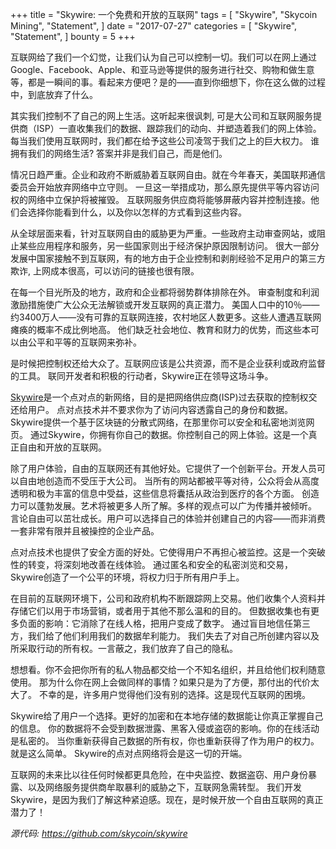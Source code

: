 +++
title = "Skywire: 一个免费和开放的互联网"
tags = [
    "Skywire",
    "Skycoin Mining",
    "Statement",
]
date = "2017-07-27"
categories = [
    "Skywire",
    "Statement",
]
bounty = 5
+++

互联网给了我们一个幻觉，让我们认为自己可以控制一切。我们可以在网上通过Google、Facebook、Apple、和亚马逊等提供的服务进行社交、购物和做生意等，都是一瞬间的事。看起来方便吧？是的——直到你细想下，你在这么做的过程中，到底放弃了什么。

其实我们控制不了自己的网上生活。这听起来很讽刺, 可是大公司和互联网服务提供商（ISP）一直收集我们的数据、跟踪我们的动向、并塑造着我们的网上体验。
每当我们使用互联网时，我们都在给予这些公司凌驾于我们之上的巨大权力。
谁拥有我们的网络生活?
答案并非是我们自己，而是他们。

情况日趋严重。企业和政府不断威胁着互联网自由。就在今年春天，美国联邦通信委员会开始放弃网络中立守则。
一旦这一举措成功，那么原先提供平等内容访问权的网络中立保护将被摧毁。
互联网服务供应商将能够屏蔽内容并控制连接。他们会选择你能看到什么，以及你以怎样的方式看到这些内容。

从全球层面来看，针对互联网自由的威胁更为严重。一些政府主动审查网站，或阻止某些应用程序和服务，另一些国家则出于经济保护原因限制访问。
很大一部分发展中国家接触不到互联网，有的地方由于企业控制和剥削经验不足用户的第三方欺诈, 上网成本很高，可以访问的链接也很有限。

在每一个目光所及的地方，政府和企业都将弱势群体排除在外。
审查制度和利润激励措施使广大公众无法解锁或开发互联网的真正潜力。
美国人口中的10％——约3400万人——没有可靠的互联网连接，农村地区人数更多。这些人遭遇互联网瘫痪的概率不成比例地高。
他们缺乏社会地位、教育和财力的优势，而这些本可以由公平和平等的互联网来弥补。

是时候把控制权还给大众了。互联网应该是公共资源，而不是企业获利或政府监督的工具。
联同开发者和积极的行动者，Skywire正在领导这场斗争。

[Skywire](https://github.com/skycoin/skywire)是一个点对点的新网络，目的是把网络供应商(ISP)过去获取的控制权交还给用户。
点对点技术并不要求你为了访问内容透露自己的身份和数据。
Skywire提供一个基于区块链的分散式网络，在那里你可以安全和私密地浏览网页。
通过Skywire，你拥有你自己的数据。你控制自己的网上体验。这是一个真正自由和开放的互联网。

除了用户体验，自由的互联网还有其他好处。它提供了一个创新平台。开发人员可以自由地创造而不受压于大公司。
当所有的网站都被平等对待，公众将会从高度透明和极为丰富的信息中受益，这些信息将囊括从政治到医疗的各个方面。
创造力可以蓬勃发展。艺术将被更多人所了解。多样的观点可以广为传播并被倾听。
言论自由可以茁壮成长。用户可以选择自己的体验并创建自己的内容——而非消费一套非常有限并且被操控的企业产品。

点对点技术也提供了安全方面的好处。它使得用户不再担心被监控。这是一个突破性的转变，将深刻地改善在线体验。
通过匿名和安全的私密浏览和交易，Skywire创造了一个公平的环境，将权力归于所有用户手上。

在目前的互联网环境下，公司和政府机构不断跟踪网上交易。他们收集个人资料并存储它们以用于市场营销，或者用于其他不那么温和的目的。
但数据收集也有更多负面的影响：它消除了在线人格，把用户变成了数字。
通过盲目地信任第三方，我们给了他们利用我们的数据牟利能力。
我们失去了对自己所创建内容以及所采取行动的所有权。一言蔽之，我们放弃了自己的隐私。

想想看。你不会把你所有的私人物品都交给一个不知名组织，并且给他们权利随意使用。
那为什么你在网上会做同样的事情？如果只是为了方便，那付出的代价太大了。
不幸的是，许多用户觉得他们没有别的选择。这是现代互联网的困境。

Skywire给了用户一个选择。更好的加密和在本地存储的数据能让你真正掌握自己的信息。
你的数据将不会受到数据泄露、黑客入侵或盗窃的影响。你的在线活动是私密的。
当你重新获得自己数据的所有权，你也重新获得了作为用户的权力。就是这么简单。 
Skywire的点对点网络将会是这一切的开端。

互联网的未来比以往任何时候都更具危险，在中央监控、数据盗窃、用户身份暴露、以及网络服务提供商牟取暴利的威胁之下，互联网急需转型。
我们开发Skywire，是因为我们了解这种紧迫感。现在，是时候开放一个自由互联网的真正潜力了！

*源代码: https://github.com/skycoin/skywire*

